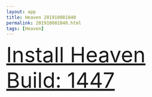```yaml
---
layout: app
title: Heaven 201910081840
permalink: 201910081840.html
tags: [Heaven]
---
```

<div class="pure-g">
    <div class="pure-u-1-1" style="font-size: 4em">
        <a class="pure-button-primary" href="itms-services://?action=download-manifest&url=https%3A%2F%2Flitsungyisigono.github.io%2FTestScript%2Fmanifests%2F201910081840.plist"><i class="fa fa-download" aria-hidden="true"></i>Install Heaven Build: 1447</a>
    </div>
</div>